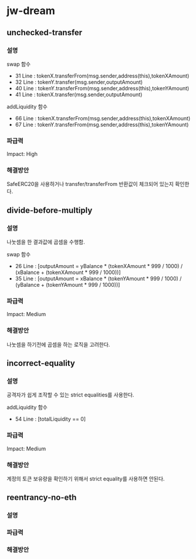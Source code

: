 # jw-dream

## unchecked-transfer
### 설명
swap 함수


- 31 Line : tokenX.transferFrom(msg.sender,address(this),tokenXAmount)
- 32 Line : tokenY.transfer(msg.sender,outputAmount)
- 40 Line : tokenY.transferFrom(msg.sender,address(this),tokenYAmount)
- 41 Line : tokenX.transfer(msg.sender,outputAmount)

addLiquidity 함수


- 66 Line : tokenX.transferFrom(msg.sender,address(this),tokenXAmount)
- 67 Line : tokenY.transferFrom(msg.sender,address(this),tokenYAmount)

### 파급력
Impact: High

### 해결방안
SafeERC20을 사용하거나 transfer/transferFrom 반환값이 체크되어 있는지 확인한다.



## divide-before-multiply
### 설명
나눗셈을 한 결과값에 곱셈을 수행함.


swap 함수


- 26 Line : [outputAmount = yBalance * (tokenXAmount * 999 / 1000) / (xBalance + (tokenXAmount * 999 / 1000))]
- 35 Line : [outputAmount = xBalance * (tokenYAmount * 999 / 1000) / (yBalance + (tokenYAmount * 999 / 1000))]

### 파급력
Impact: Medium

### 해결방안
나눗셈을 하기전에 곱셈을 하는 로직을 고려한다.



## incorrect-equality
### 설명
공격자가 쉽게 조작할 수 있는 strict equalities를 사용한다.


addLiquidity 함수
- 54 Line : [totalLiquidity == 0]

### 파급력
Impact: Medium

### 해결방안
계정의 토큰 보유량을 확인하기 위해서 strict equality를 사용하면 안된다.


## reentrancy-no-eth
### 설명

### 파급력
### 해결방안

